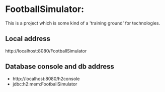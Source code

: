FootballSimulator:
========================

This is a project which is some kind of a 'training ground' for technologies.

Local address
------------------------
http://localhost:8080/FootballSimulator

Database console and db address
------------------------
- http://localhost:8080/h2console
- jdbc:h2:mem:FootballSimulator
